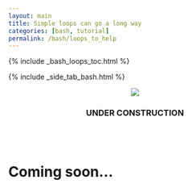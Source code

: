 ```yaml
---
layout: main
title: Simple loops can go a long way
categories: [bash, tutorial]
permalink: /bash/loops_to_help
---
```


{% include _bash_loops_toc.html %}

{% include _side_tab_bash.html %}

<center><img src="{{ site.url }}/images/under_construction.jpeg"></center>
<center><h3>UNDER CONSTRUCTION</h3></center>
<br>
<br>

# Coming soon...
